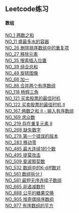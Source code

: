 ﻿## Leetcode练习

#### 数组
[NO_1 两数之和](/src/Array/No_1.java) </br>
[NO_11 盛最多水的容器](/src/Array/No_11.java) </br>
[NO_26 删除排序数组中的重复项](/src/Array/No_26.java) </br>
[NO_27 移除元素](/src/Array/No_27.java) </br>
[NO_35 搜索插入位置](/src/Array/No_35.java) </br>
[NO_39 组合总和](/src/Array/No_39.java) </br>
[NO_48 旋转图像](/src/Array/No_48.java) </br>
[NO_66 加一](/src/Array/No_66.java) </br>
[NO_88 合并两个有序数组](/src/Array/No_88.java) </br>
[NO_118 杨辉三角](/src/Array/No_118.java) </br>
[NO_121 买卖股票的最佳时机](/src/Array/No_121.java) </br>
[NO_122 买卖股票的最佳时机 II](/src/Array/No_122.java) </br>
[NO_167 两数之和 II - 输入有序数组](/src/Array/No_167.java) </br>
[NO_169 求众数](/src/Array/No_169.java) </br>
[NO_219 存在重复元素 II](/src/Array/No_219.java) </br>
[NO_268 缺失数字](/src/Array/No_268.java) </br>
[NO_278 第一个错误的版本](/src/Array/No_278.java) </br>
[NO_283 移动零](/src/Array/No_283.java) </br>
[NO_485 最大连续1的个数](/src/Array/No_485.java) </br>
[NO_495 提莫攻击](/src/Array/No_495.java) </br>
[NO_509 斐波那契数](/src/Array/No_509.java) </br>
[NO_532 数组中的K-diff数对](/src/Array/No_532.java) </br>
[NO_561 数组拆分 I](/src/Array/No_561.java) </br>
[NO_581 最短无序连续子数组](/src/Array/No_581.java) </br>
[NO_665 非递减数列](/src/Array/No_665.java) </br>
[NO_888 公平的糖果交换](/src/Array/No_888.java) </br>
[NO_905 按奇偶排序数组](/src/Array/No_905.java) </br>
[NO_977 有序数组的平方](/src/Array/No_977.java) </br>